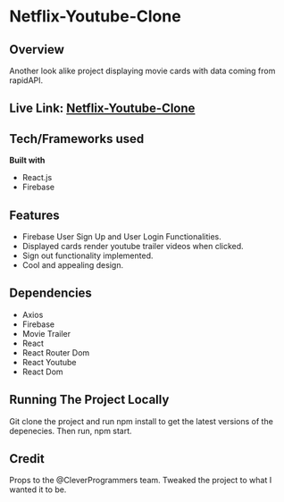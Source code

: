 # Netflix-Youtube-Clone

## Overview
Another look alike project displaying movie cards with data coming from rapidAPI.

## Live Link: [Netflix-Youtube-Clone](https://netflix-yt-clone.web.app/)


## Tech/Frameworks used
**Built with**
- React.js
- Firebase

## Features
- Firebase User Sign Up and  User Login Functionalities.
- Displayed cards render youtube trailer videos when clicked.
- Sign out functionality implemented.
- Cool and appealing design.

## Dependencies
- Axios
- Firebase
- Movie Trailer
- React
- React Router Dom
- React Youtube
- React Dom


## Running The Project Locally
 Git clone the project and run npm install to get the latest versions of the depenecies.
 Then run, npm start.
 

## Credit
Props to the @CleverProgrammers team. Tweaked the project to what I wanted it to be.
